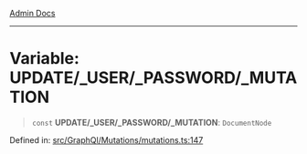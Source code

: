 [Admin Docs](/)

***

# Variable: UPDATE/_USER/_PASSWORD/_MUTATION

> `const` **UPDATE/_USER/_PASSWORD/_MUTATION**: `DocumentNode`

Defined in: [src/GraphQl/Mutations/mutations.ts:147](https://github.com/PalisadoesFoundation/talawa-admin/blob/main/src/GraphQl/Mutations/mutations.ts#L147)
